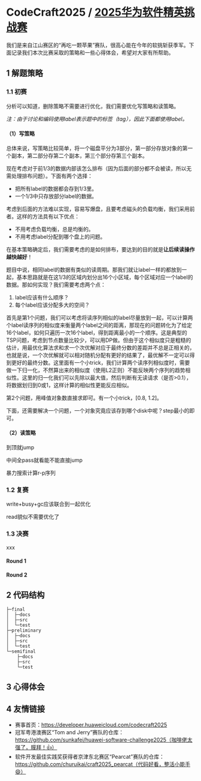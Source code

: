 # CodeCraft2025 / [2025华为软件精英挑战赛](https://developer.huaweicloud.com/codecraft2025)

我们是来自江山赛区的“再吃一颗苹果”赛队，很高心能在今年的软挑斩获季军。下面记录我们本次比赛采取的策略和一些心得体会，希望对大家有所帮助。

## 1 解题策略

### 1.1 初赛

分析可以知道，删除策略不需要进行优化，我们需要优化写策略和读策略。

*注：由于讨论和编码使用label表示题中的标签（tag），因此下面都使用label。*

#### （1）写策略

总体来说，写策略比较简单，将一个磁盘平分为3部分，第一部分存放对象的第一个副本，第二部分存第二个副本，第三个部分存第三个副本。

现在考虑对于前1/3的数据内部该怎么排布（因为后面的部分都不会被读，所以无需处理排布问题）。下面有两个选择：

- 把所有label的数据都会存到1/3里。
- 一个1/3中只存放部分label的数据。

考虑到后面的方法难以实现，容易写爆盘，且要考虑磁头的负载均衡，我们采用前者。这样的方法具有以下优点：

- 不用考虑负载均衡，总是均衡的。
- 不用考虑label分配到哪个盘上的问题。

在基本策略确定后，我们需要考虑的是如何排布，要达到的目的就是**让后续读操作越快越好**！

题目中说，相同label的数据有类似的读周期。那我们就让label一样的都放到一起，基本思路就是在这1/3的区域内划分出16个小区域，每个区域对应一个label的数据。那如何实现？我们需要考虑两个点：

1. label应该有什么顺序？
2. 每个label应该分配多大的空间？

首先是第1个问题，我们可以考虑将读序列相似的label尽量放到一起，可以计算两个label读序列的相似度来衡量两个label之间的距离，那现在的问题转化为了给定16个label，如何只遍历一次16个label，得到距离最小的一个顺序。这是典型的TSP问题，考虑到节点数量比较少，可以用DP做。但由于这个相似度只是粗糙的估计，用最优化算法求和求一个次优解对应于最终分数的差距并不总是正相关的，也就是说，一个次优解就可以相对随机分配有更好的结果了，最优解不一定可以得到更好的最终分数。这里面有一个小trick，我们计算两个读序列相似度时，需要做一下归一化，不然算出来的相似度（使用L2正则）不能反映两个序列的趋势相似性。这里的归一化我们可以先除以最大值，然后判断有无读请求（是否>0.1），将数据划归到0或1，这样计算的相似性更能反应相似。

第2个问题，用峰值对象数直接求即可。有一个小trick，[0.8, 1.2]。

下面，还需要解决一个问题，一个对象究竟应该存到哪个disk中呢？step最小的即可。



#### （2）读策略

到顶就jump

中间全pass就看能不能直接jump

暴力搜索计算r-p序列



### 1.2 复赛

write+busy+gc应该联合到一起优化

read貌似不需要优化了



### 1.3 决赛

xxx

#### Round 1





#### Round 2





## 2 代码结构

```
├─final
│  ├─docs
│  ├─src
│  └─test
├─preliminary
│  ├─docs
│  ├─src
│  └─test
└─semifinal
    ├─docs
    ├─src
    └─test
```





## 3 心得体会





## 4 友情链接

- 赛事首页：https://developer.huaweicloud.com/codecraft2025
- 冠军粤港澳赛区“Tom and Jerry”赛队的仓库：https://github.com/sunkafei/huawei-software-challenge2025（咖啡佬太强了，膜拜！👍）
- 软件开发最佳实践奖获得者京津东北赛区“Pearcat”赛队的仓库：https://github.com/churuikai/craft2025_pearcat（代码好看，整活小能手😄）









